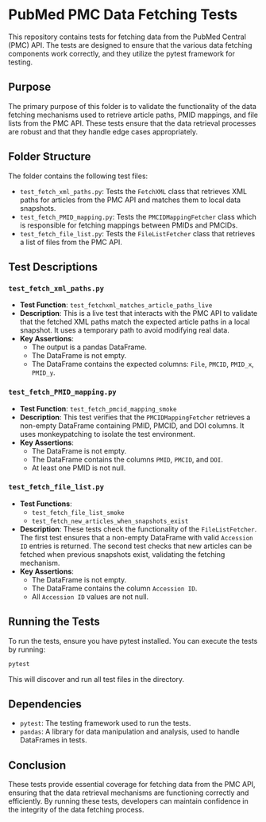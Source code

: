 # PubMed PMC Data Fetching Tests

This repository contains tests for fetching data from the PubMed Central (PMC) API. The tests are designed to ensure that the various data fetching components work correctly, and they utilize the pytest framework for testing.

## Purpose
The primary purpose of this folder is to validate the functionality of the data fetching mechanisms used to retrieve article paths, PMID mappings, and file lists from the PMC API. These tests ensure that the data retrieval processes are robust and that they handle edge cases appropriately.

## Folder Structure
The folder contains the following test files:

- `test_fetch_xml_paths.py`: Tests the `FetchXML` class that retrieves XML paths for articles from the PMC API and matches them to local data snapshots.
- `test_fetch_PMID_mapping.py`: Tests the `PMCIDMappingFetcher` class which is responsible for fetching mappings between PMIDs and PMCIDs.
- `test_fetch_file_list.py`: Tests the `FileListFetcher` class that retrieves a list of files from the PMC API.

## Test Descriptions

### `test_fetch_xml_paths.py`
- **Test Function**: `test_fetchxml_matches_article_paths_live`
- **Description**: This is a live test that interacts with the PMC API to validate that the fetched XML paths match the expected article paths in a local snapshot. It uses a temporary path to avoid modifying real data.
- **Key Assertions**:
  - The output is a pandas DataFrame.
  - The DataFrame is not empty.
  - The DataFrame contains the expected columns: `File`, `PMCID`, `PMID_x`, `PMID_y`.

### `test_fetch_PMID_mapping.py`
- **Test Function**: `test_fetch_pmcid_mapping_smoke`
- **Description**: This test verifies that the `PMCIDMappingFetcher` retrieves a non-empty DataFrame containing PMID, PMCID, and DOI columns. It uses monkeypatching to isolate the test environment.
- **Key Assertions**:
  - The DataFrame is not empty.
  - The DataFrame contains the columns `PMID`, `PMCID`, and `DOI`.
  - At least one PMID is not null.

### `test_fetch_file_list.py`
- **Test Functions**:
  - `test_fetch_file_list_smoke`
  - `test_fetch_new_articles_when_snapshots_exist`
- **Description**: These tests check the functionality of the `FileListFetcher`. The first test ensures that a non-empty DataFrame with valid `Accession ID` entries is returned. The second test checks that new articles can be fetched when previous snapshots exist, validating the fetching mechanism.
- **Key Assertions**:
  - The DataFrame is not empty.
  - The DataFrame contains the column `Accession ID`.
  - All `Accession ID` values are not null.

## Running the Tests
To run the tests, ensure you have pytest installed. You can execute the tests by running:

```bash
pytest
```

This will discover and run all test files in the directory.

## Dependencies
- `pytest`: The testing framework used to run the tests.
- `pandas`: A library for data manipulation and analysis, used to handle DataFrames in tests.

## Conclusion
These tests provide essential coverage for fetching data from the PMC API, ensuring that the data retrieval mechanisms are functioning correctly and efficiently. By running these tests, developers can maintain confidence in the integrity of the data fetching process.